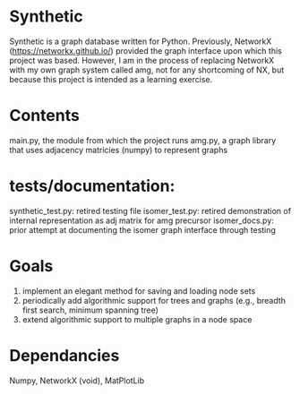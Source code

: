 # Synthetic
Synthetic is a graph database written for Python. Previously, NetworkX (https://networkx.github.io/) provided the graph interface upon which this project was based. However, I am in the process of replacing NetworkX with my own graph system called amg, not for any shortcoming of NX, but because this project is intended as a learning exercise.

# Contents
main.py, the module from which the project runs
amg.py, a graph library that uses adjacency matricies (numpy) to represent graphs

# tests/documentation:
synthetic_test.py: retired testing file
isomer_test.py: retired demonstration of internal representation as adj matrix for amg precursor
isomer_docs.py: prior attempt at documenting the isomer graph interface through testing

# Goals
1. implement an elegant method for saving and loading node sets
2. periodically add algorithmic support for trees and graphs (e.g., breadth first search, minimum spanning tree)
3. extend algorithmic support to multiple graphs in a node space

# Dependancies
Numpy, NetworkX (void), MatPlotLib
